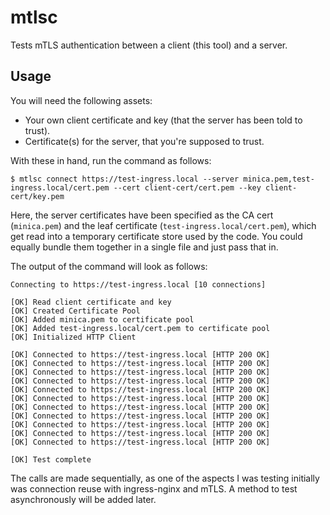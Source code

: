 # mtlsc

Tests mTLS authentication between a client (this tool) and a server.

## Usage

You will need the following assets:

* Your own client certificate and key (that the server has been told to trust).
* Certificate(s) for the server, that you're supposed to trust.

With these in hand, run the command as follows:

```
$ mtlsc connect https://test-ingress.local --server minica.pem,test-ingress.local/cert.pem --cert client-cert/cert.pem --key client-cert/key.pem
```
Here, the server certificates have been specified as the CA cert (`minica.pem`) and the leaf certificate (`test-ingress.local/cert.pem`), which get read
into a temporary certificate store used by the code. You could equally bundle them together in a single file and just pass that in.

The output of the command will look as follows:

```
Connecting to https://test-ingress.local [10 connections]

[OK] Read client certificate and key
[OK] Created Certificate Pool
[OK] Added minica.pem to certificate pool
[OK] Added test-ingress.local/cert.pem to certificate pool
[OK] Initialized HTTP Client

[OK] Connected to https://test-ingress.local [HTTP 200 OK]
[OK] Connected to https://test-ingress.local [HTTP 200 OK]
[OK] Connected to https://test-ingress.local [HTTP 200 OK]
[OK] Connected to https://test-ingress.local [HTTP 200 OK]
[OK] Connected to https://test-ingress.local [HTTP 200 OK]
[OK] Connected to https://test-ingress.local [HTTP 200 OK]
[OK] Connected to https://test-ingress.local [HTTP 200 OK]
[OK] Connected to https://test-ingress.local [HTTP 200 OK]
[OK] Connected to https://test-ingress.local [HTTP 200 OK]
[OK] Connected to https://test-ingress.local [HTTP 200 OK]
[OK] Connected to https://test-ingress.local [HTTP 200 OK]

[OK] Test complete
```
The calls are made sequentially, as one of the aspects I was testing initially was connection reuse with ingress-nginx and mTLS. A method to
test asynchronously will be added later.
